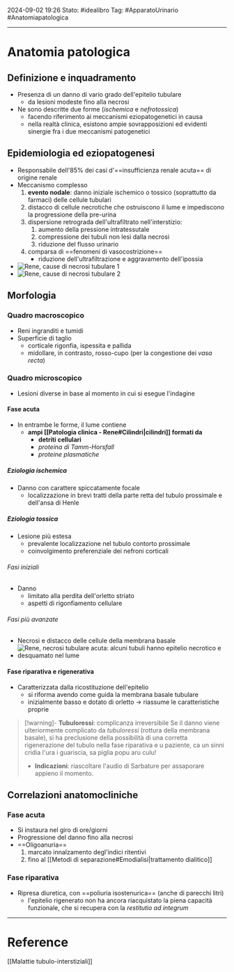 2024-09-02 19:26
Stato: #idealibro 
Tag: #ApparatoUrinario #Anatomiapatologica 

---
# Anatomia patologica
## Definizione e inquadramento
- Presenza di un danno di vario grado dell'epitelio tubulare
	- da lesioni modeste fino alla necrosi
- Ne sono descritte due forme (*ischemica* e *nefrotossica*)
	- facendo riferimento ai meccanismi eziopatogenetici in causa
	- nella realtà clinica, esistono ampie sovrapposizioni ed evidenti sinergie fra i due meccanismi patogenetici
## Epidemiologia ed eziopatogenesi
- Responsabile dell'85% dei casi d'==insufficienza renale acuta== di origine renale
- Meccanismo complesso
	1. **evento nodale**: danno iniziale ischemico o tossico (soprattutto da farmaci) delle cellule tubulari
	2. distacco di cellule necrotiche che ostruiscono il lume e impediscono la progressione della pre-urina
	3. dispersione retrograda dell'ultrafiltrato nell'interstizio:
		1. aumento della pressione intratessutale
		2. compressione dei tubuli non lesi dalla necrosi
		3. riduzione del flusso urinario
	4. comparsa di ==fenomeni di vasocostrizione==
		- riduzione dell'ultrafiltrazione e aggravamento dell'ipossia
- ![Rene, cause di necrosi tubulare 1](https://i.imgur.com/MN15QNQ.png)
- ![Rene, cause di necrosi tubulare 2](https://i.imgur.com/pW9Npva.png)
## Morfologia
### Quadro macroscopico
- Reni ingranditi e tumidi
- Superficie di taglio
	- corticale rigonfia, ispessita e pallida
	- midollare, in contrasto, rosso-cupo (per la congestione dei *vasa recta*)
### Quadro microscopico
- Lesioni diverse in base al momento in cui si esegue l'indagine
#### Fase acuta
- In entrambe le forme, il lume contiene
	- **ampi [[Patologia clinica - Rene#Cilindri|cilindri]] formati da**
		- **detriti cellulari**
		- *proteina di Tamm-Horsfall*
		- *proteine plasmatiche*
##### Eziologia ischemica
- Danno con carattere spiccatamente focale
	- localizzazione in brevi tratti della parte retta del tubulo prossimale e dell'ansa di Henle
##### Eziologia tossica
- Lesione più estesa
	- prevalente localizzazione nel tubulo contorto prossimale
	- coinvolgimento preferenziale dei nefroni corticali
###### Fasi iniziali
- Danno
	- limitato alla perdita dell'orletto striato
	- aspetti di rigonfiamento cellulare
###### Fasi più avanzate
- Necrosi e distacco delle cellule della membrana basale
- ![Rene, necrosi tubulare acuta: alcuni tubuli hanno epitelio necrotico e desquamato nel lume](https://i.imgur.com/XifQ31f.png)
#### Fase riparativa e rigenerativa
- Caratterizzata dalla ricostituzione dell'epitelio
	- si riforma avendo come guida la membrana basale tubulare
	- inizialmente basso e dotato di orletto → riassume le caratteristiche proprie
>[!warning]- **Tubuloressi**: complicanza irreversibile
>Se il danno viene ulteriormente complicato da *tubuloressi* (rottura della membrana basale), si ha preclusione della possibilità di una corretta rigenerazione del tubulo nella fase riparativa e u paziente, ca un sinni cridìa l'ura i guariscia, sa piglia popu aru culu!
>- **Indicazioni**: riascoltare l'audio di Sarbature per assaporare appieno il momento.
## Correlazioni anatomocliniche
### Fase acuta
- Si instaura nel giro di ore/giorni
- Progressione del danno fino alla necrosi
- ==Oligoanuria==
	1. marcato innalzamento degl'indici ritentivi
	2. fino al [[Metodi di separazione#Emodialisi|trattamento dialitico]]
### Fase riparativa
- Ripresa diuretica, con ==poliuria isostenurica== (anche di parecchi litri)
	- l'epitelio rigenerato non ha ancora riacquistato la piena capacità funzionale, che si recupera con la *restitutio ad integrum*






---
# Reference
[[Malattie tubulo-interstiziali]]